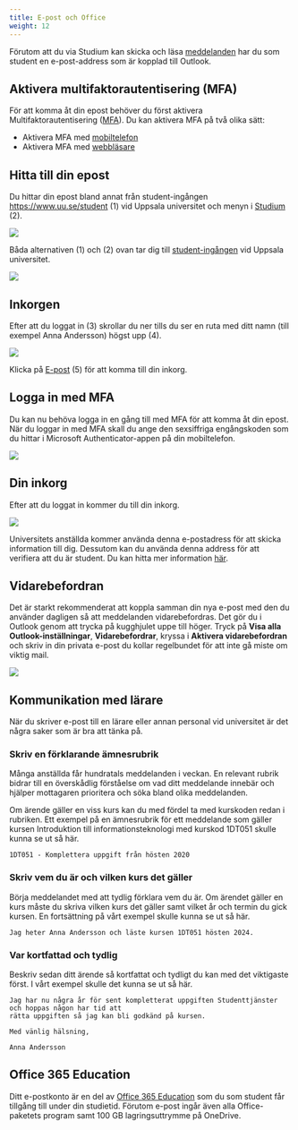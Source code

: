 ```yaml
---
title: E-post och Office
weight: 12
---
```


Förutom att du via Studium kan skicka och läsa
[meddelanden](../studium#meddelanden) har du som student en e-post-address som
är kopplad till Outlook.

## Aktivera multifaktorautentisering (MFA)

För att komma åt din epost behöver du först aktivera Multifaktorautentisering
([MFA][mfa]). Du kan aktivera MFA på två olika sätt: 

- Aktivera MFA med [mobiltelefon][mfa-mobile]
- Aktivera MFA med [webbläsare][mfa-browser]

[mfa]:
    https://www.uu.se/student/it-for-studenter/microsoft-365-education/multifaktorautentisering

[mfa-mobile]:
    https://www.uu.se/student/it-for-studenter/microsoft-365-education/multifaktorautentisering/aktivera-mfa-med-mobiltelefon

[mfa-browser]: https://www.uu.se/student/it-for-studenter/microsoft-365-education/multifaktorautentisering/aktivera-mfa-med-webblasare

## Hitta till din epost

Du hittar din epost bland annat från student-ingången https://www.uu.se/student (1) 
vid Uppsala universitet och menyn i [Studium][studium] (2).

![](/images/2024/studenttjanster/schedule/studium-menu-uu-student.png?width=222px)

[studium]: https://studium.uu.se/

[uu-student]: https://www2.uu.se/student/

Båda alternativen (1) och (2) ovan tar dig till [student-ingången][uu-student]
vid Uppsala universitet. 

[uu-student]: https://www2.uu.se/student/

![](/images/2024/studenttjanster/schedule/uu-student-login.png?width=666px)


## Inkorgen 

Efter att du loggat in (3) skrollar du ner tills du ser en ruta med ditt namn
(till exempel Anna Andersson) högst upp (4). 

![](/images/2024/studenttjanster/email/your-name-box.png?width=444px)


Klicka på [E-post][email] (5) för att komma till din inkorg.


[email]: https://outlook.com/student.uu.se

## Logga in med MFA

Du kan nu behöva logga in en gång till med MFA för att komma åt din epost. 
När du loggar in med MFA skall du ange den sexsiffriga engångskoden som du hittar i
Microsoft Authenticator-appen på din mobiltelefon. 


![](/images/2024/studenttjanster/email/mfa-step-1.png?width=333px)

## Din inkorg

Efter att du loggat in kommer du till din inkorg. 


![](/images/2024/studenttjanster/email/inbox.gif)

[uu-student]: https://www2.uu.se/student/

Universitets anställda kommer använda denna e-postadress för att skicka information till
dig. Dessutom kan du använda denna address för att verifiera att du är student.
Du kan hitta mer information [här](http://www.uu.se/student/it-for-studenter/e-post/").

## Vidarebefordran

Det är starkt rekommenderat att koppla samman din nya e-post med den du använder
dagligen så att meddelanden vidarebefordras. Det gör du i Outlook genom att trycka på kugghjulet uppe till höger.
Tryck på **Visa alla Outlook-inställningar**, **Vidarebefordrar**, kryssa i **Aktivera vidarebefordran** och
skriv in din privata e-post du kollar regelbundet för att inte gå miste om viktig mail.

![](/images/2024/studenttjanster/studium/cc_mail.gif)

## Kommunikation med lärare

När du skriver e-post till en lärare eller annan personal vid universitet är det några
saker som är bra att tänka på.

### Skriv en förklarande ämnesrubrik

Många anställda får hundratals meddelanden i veckan. En relevant rubrik bidrar
till en överskådlig förståelse om vad ditt meddelande innebär och hjälper
mottagaren prioritera och söka bland olika meddelanden. 

Om ärende gäller en viss kurs kan du med fördel ta med kurskoden redan i rubriken.
Ett exempel på en ämnesrubrik för ett meddelande som gäller kursen Introduktion
till informationsteknologi med kurskod 1DT051 skulle kunna se ut så här. 

``` text
1DT051 - Komplettera uppgift från hösten 2020
```

### Skriv vem du är och vilken kurs det gäller

Börja meddelandet med att tydlig förklara vem du är. Om ärendet gäller en kurs
måste du skriva vilken kurs det gäller samt vilket år och termin du gick kursen.
En fortsättning på vårt exempel skulle kunna se ut så här. 

``` text
Jag heter Anna Andersson och läste kursen 1DT051 hösten 2024. 
```

### Var kortfattad och tydlig

Beskriv sedan ditt ärende så kortfattat och tydligt du kan med det viktigaste
först. I vårt exempel skulle det kunna se ut så här.

``` text
Jag har nu några år för sent kompletterat uppgiften Studenttjänster och hoppas någon har tid att
rätta uppgiften så jag kan bli godkänd på kursen. 

Med vänlig hälsning, 

Anna Andersson
```

## Office 365 Education

Ditt e-postkonto är en del av [Office 365 Education][office-365] som du som
student får tillgång till under din studietid. Förutom e-post ingår även alla
Office-paketets program samt 100 GB lagringsuttrymme på OneDrive.

[office-365]: https://www.uu.se/student/it-for-studenter/microsoft-365-education
